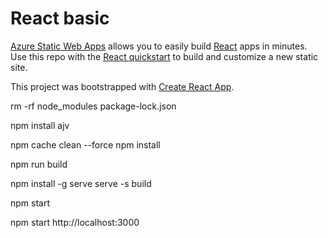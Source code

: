 # React basic

[Azure Static Web Apps](https://docs.microsoft.com/azure/static-web-apps/overview) allows you to easily build [React](https://reactjs.org/) apps in minutes. Use this repo with the [React quickstart](https://docs.microsoft.com/azure/static-web-apps/getting-started?tabs=react) to build and customize a new static site.

This project was bootstrapped with [Create React App](https://github.com/facebook/create-react-app).

rm -rf node_modules package-lock.json


npm install ajv

npm cache clean --force
npm install

npm run build


npm install -g serve
serve -s build

npm start

npm start http://localhost:3000